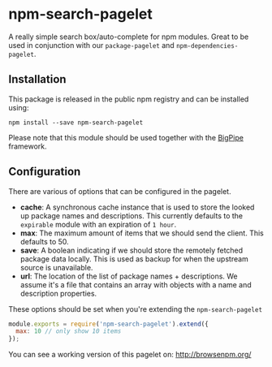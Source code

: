 # npm-search-pagelet

A really simple search box/auto-complete for npm modules. Great to be used in
conjunction with our `package-pagelet` and `npm-dependencies-pagelet`.

## Installation

This package is released in the public npm registry and can be installed using:

```
npm install --save npm-search-pagelet
```

Please note that this module should be used together with the [BigPipe]
framework.

## Configuration

There are various of options that can be configured in the pagelet.

- **cache**: A synchronous cache instance that is used to store the looked up
  package names and descriptions. This currently defaults to the `expirable`
  module with an expiration of `1 hour`.
- **max**: The maximum amount of items that we should send the client. This
  defaults to 50.
- **save**: A boolean indicating if we should store the remotely fetched package
  data locally. This is used as backup for when the upstream source is
  unavailable.
- **url**: The location of the list of package names + descriptions. We assume
  it's a file that contains an array with objects with a name and description
  properties.

These options should be set when you're extending the `npm-search-pagelet`

```js
module.exports = require('npm-search-pagelet').extend({
  max: 10 // only show 10 items
});
```

You can see a working version of this pagelet on: http://browsenpm.org/

[BigPipe]: https://github.com/bigpipe/bigpipe
